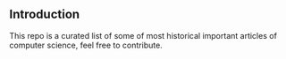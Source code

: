 ## Introduction

This repo is a curated list of some of most historical important articles of computer science, feel free to contribute.
